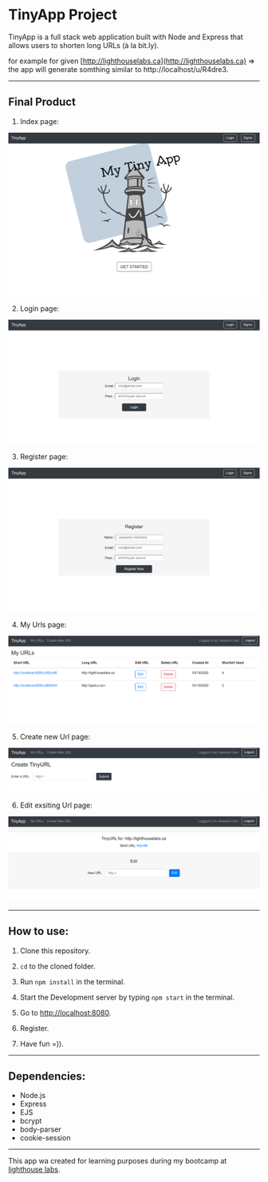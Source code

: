 # TinyApp Project

TinyApp is a full stack web application built with Node and Express that allows users to shorten long URLs (à la bit.ly).

for example for given [http://lighthouselabs.ca](http://lighthouselabs.ca) => the app will generate somthing  similar to http://localhost/u/R4dre3.
****
## Final Product
1) Index page:

!["tiny app index page"](/public/images/indexPage.png)

2) Login page:

!["tiny app login page"](/public/images/loginPage.png)

3) Register page:

!["tiny app register page"](/public/images/registerPage.png)

4) My Urls page:

!["tiny app urls page"](/public/images/urlsPage.png)

5) Create new Url page:

!["tiny app urls page"](/public/images/newUrlPage.png)

6) Edit exsiting Url page:

!["tiny app urls page"](/public/images/editUrlPage.png)



****
## How to use:
  1) Clone this repository.

  2) `cd` to the cloned folder.

  3) Run  ```npm install``` in the terminal.

  4) Start the Development server by typing `npm start` in the terminal.
 
  5) Go to [http://localhost:8080](http://localhost:8080).

  6) Register.

  7) Have fun =)).


***
## Dependencies:

- Node.js
- Express
- EJS
- bcrypt
- body-parser
- cookie-session
*****

  This app wa created for learning purposes during my bootcamp at [lighthouse labs](http://lighthouselabs.ca).

